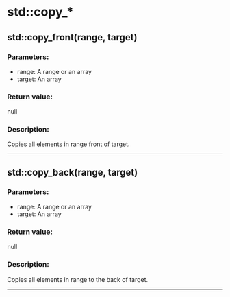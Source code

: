 # std::copy_*

## std::copy_front(range, target)
### Parameters:
* range: A range or an array
* target: An array

### Return value:  
null  

### Description:  
Copies all elements in range front of target.  

---



## std::copy_back(range, target)
### Parameters:
* range: A range or an array
* target: An array

### Return value:  
null  

### Description:  
Copies all elements in range to the back of target.  

---